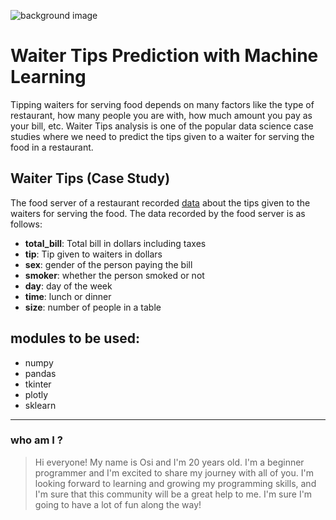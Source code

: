 ![background image](back_ground.png)
# Waiter Tips Prediction with Machine Learning
Tipping waiters for serving food depends on many factors like the type of restaurant, how many people you are with, how much amount you pay as your bill, etc. Waiter Tips analysis is one of the popular data science case studies where we need to predict the tips given to a waiter for serving the food in a restaurant.

## Waiter Tips (Case Study)
The food server of a restaurant recorded [data](https://raw.githubusercontent.com/amankharwal/Website-data/master/tips.csv) about the tips given to the waiters for serving the food. The data recorded by the food server is as follows:

- **total_bill**: Total bill in dollars including taxes
- **tip**: Tip given to waiters in dollars
- **sex**: gender of the person paying the bill
- **smoker**: whether the person smoked or not
- **day**: day of the week
- **time**: lunch or dinner
- **size**: number of people in a table 

## modules to be used: 
- numpy
- pandas
- tkinter
- plotly
- sklearn

---
### who am I ?
> Hi everyone! My name is Osi and I'm 20 years old. I'm a beginner programmer and I'm excited to share my journey with all of you. I'm looking forward to learning and growing my programming skills, and I'm sure that this community will be a great help to me. I'm sure I'm going to have a lot of fun along the way!

